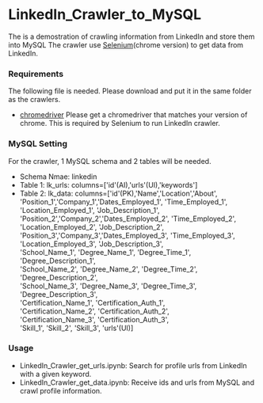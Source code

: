 # LinkedIn_Crawler_to_MySQL
The is a demostration of crawling information from LinkedIn and store them into MySQL
The crawler use [Selenium](https://github.com/SeleniumHQ/selenium)(chrome version) to get data from LinkedIn.

### Requirements
The following file is needed. Please download and put it in the same folder as the crawlers.
* [chromedriver](https://chromedriver.chromium.org/) Please get a chromedriver that matches your version of chrome. This is required by Selenium to run LinkedIn crawler.

### MySQL Setting
For the crawler, 1 MySQL schema and 2 tables will be needed.
* Schema Nmae: linkedin
* Table 1: lk_urls:
columns=['id'(AI),'urls'(UI),'keywords']
* Table 2: lk_data:
columns=['id'(PK),'Name','Location','About',\
             'Position_1','Company_1','Dates_Employed_1', 'Time_Employed_1', 'Location_Employed_1', 'Job_Description_1',\
             'Position_2','Company_2','Dates_Employed_2', 'Time_Employed_2', 'Location_Employed_2', 'Job_Description_2',\
             'Position_3','Company_3','Dates_Employed_3', 'Time_Employed_3', 'Location_Employed_3', 'Job_Description_3',\
             'School_Name_1', 'Degree_Name_1', 'Degree_Time_1', 'Degree_Description_1', \
             'School_Name_2', 'Degree_Name_2', 'Degree_Time_2', 'Degree_Description_2', \
             'School_Name_3', 'Degree_Name_3', 'Degree_Time_3', 'Degree_Description_3', \
             'Certification_Name_1', 'Certification_Auth_1',\
             'Certification_Name_2', 'Certification_Auth_2',\
             'Certification_Name_3', 'Certification_Auth_3',\
             'Skill_1', 'Skill_2', 'Skill_3', 'urls'(UI)]

### Usage
* LinkedIn_Crawler_get_urls.ipynb:
  Search for profile urls from LinkedIn with a given keyword.
* LinkedIn_Crawler_get_data.ipynb:
  Receive ids and urls from MySQL and crawl profile information.
